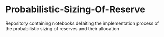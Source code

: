 # Probabilistic-Sizing-Of-Reserve
Repository containing notebooks delaiting the implementation process of the probabilistic sizing of reserves and their allocation
